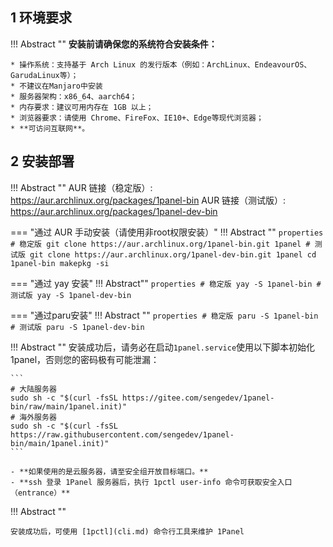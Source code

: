 ## 1 环境要求

!!! Abstract ""
    **安装前请确保您的系统符合安装条件：**

    * 操作系统：支持基于 Arch Linux 的发行版本（例如：ArchLinux、EndeavourOS、GarudaLinux等）；
    * 不建议在Manjaro中安装
    * 服务器架构：x86_64、aarch64；
    * 内存要求：建议可用内存在 1GB 以上；
    * 浏览器要求：请使用 Chrome、FireFox、IE10+、Edge等现代浏览器；
    * **可访问互联网**。

## 2 安装部署

!!! Abstract ""
    AUR 链接（稳定版）: https://aur.archlinux.org/packages/1panel-bin
    AUR 链接（测试版）: https://aur.archlinux.org/packages/1panel-dev-bin

=== "通过 AUR 手动安装（请使用非root权限安装）"
    !!! Abstract ""
        ```properties
        # 稳定版
        git clone https://aur.archlinux.org/1panel-bin.git 1panel
        # 测试版
        git clone https://aur.archlinux.org/1panel-dev-bin.git 1panel
        cd 1panel-bin
        makepkg -si
        ```

=== "通过 yay 安装"
    !!! Abstract""
        ```properties
        # 稳定版
        yay -S 1panel-bin
        # 测试版
        yay -S 1panel-dev-bin
        ```

=== "通过paru安装"
    !!! Abstract ""
        ```properties
        # 稳定版
        paru -S 1panel-bin
        # 测试版
        paru -S 1panel-dev-bin
        ```

!!! Abstract ""
    安装成功后，请务必在启动`1panel.service`使用以下脚本初始化1panel，否则您的密码极有可能泄漏：
    

    ```
    # 大陆服务器
    sudo sh -c "$(curl -fsSL https://gitee.com/sengedev/1panel-bin/raw/main/1panel.init)"
    # 海外服务器
    sudo sh -c "$(curl -fsSL https://raw.githubusercontent.com/sengedev/1panel-bin/main/1panel.init)"
    ```

    - **如果使用的是云服务器，请至安全组开放目标端口。**
    - **ssh 登录 1Panel 服务器后，执行 1pctl user-info 命令可获取安全入口（entrance）**

!!! Abstract ""
    
    安装成功后，可使用 [1pctl](cli.md) 命令行工具来维护 1Panel
